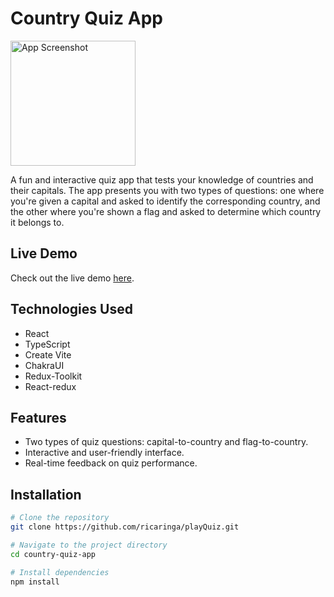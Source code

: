 # Country Quiz App


<img src="https://github.com/ricaringa/playQuiz/assets/130535620/58b6b752-157c-446d-af2a-34a3c6edad5e" alt="App Screenshot" width="200"/>

A fun and interactive quiz app that tests your knowledge of countries and their capitals. The app presents you with two types of questions: one where you're given a capital and asked to identify the corresponding country, and the other where you're shown a flag and asked to determine which country it belongs to.

## Live Demo

Check out the live demo [here](https://rickquizz.web.app/).

## Technologies Used

- React
- TypeScript
- Create Vite
- ChakraUI
- Redux-Toolkit
- React-redux

## Features

- Two types of quiz questions: capital-to-country and flag-to-country.
- Interactive and user-friendly interface.
- Real-time feedback on quiz performance.

## Installation
```bash
# Clone the repository
git clone https://github.com/ricaringa/playQuiz.git

# Navigate to the project directory
cd country-quiz-app

# Install dependencies
npm install
